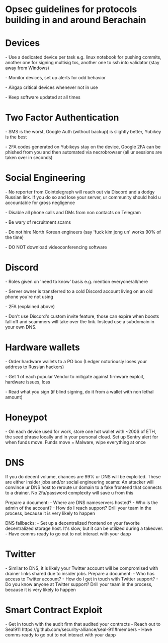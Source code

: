 # Opsec guidelines for protocols building in and around Berachain

<h1>Devices</h1>
- Use a dedicated device per task e.g. linux notebook for pushing commits, another one for signing multisig txs, another one to ssh into validator (stay away from Windows)<p></p>
- Monitor devices, set up alerts for odd behavior<p></p>
- Airgap critical devices whenever not in use<p></p>
- Keep software updated at all times<p></p>

<h1>Two Factor Authentication</h1>
- SMS is the worst, Google Auth (without backup) is slightly better, Yubikey is the best<p></p>
- 2FA codes generated on Yubikeys stay on the device, Google 2FA can be phished from you and then automated via necrobrowser (all ur sessions are taken over in seconds)

<h1>Social Engineering</h1>
- No reporter from Cointelegraph will reach out via Discord and a dodgy Russian link. If you do so and lose your server, ur community should hold u accountable for gross negligence<p></p>
- Disable all phone calls and DMs from non contacts on Telegram<p></p>
- Be wary of recruitment scams<p></p>
- Do not hire North Korean engineers (say 'fuck kim jong un' works 90% of the time)<p></p>
- DO NOT download videoconferencing software

<h1>Discord</h1>
    - Roles given on 'need to know' basis e.g. mention everyone/all/here<p></p>
    - Server owner is transferred to a cold Discord account living on an old phone you're not using<p></p>
    - 2FA (explained above)<p></p>
    - Don't use Discord's custom invite feature, those can expire when boosts fall off and scammers will take over the link. Instead use a subdomain in your own DNS.

<h1>Hardware wallets</h1>
    - Order hardware wallets to a PO box (Ledger notoriously loses your address to Russian hackers)<p></p>
    - Get 1 of each popular Vendor to mitigate against firmware exploit, hardware issues, loss<p></p>
    - Read what you sign (if blind signing, do it from a wallet with non lethal amount)<p></p>

<h1>Honeypot</h1>
    - On each device used for work, store one hot wallet with ~200$ of ETH, the seed phrase locally and in your personal cloud. Set up Sentry alert for when funds move. Funds move = Malware, wipe everything at once

<h1>DNS</h1>
If you do decent volume, chances are 99% ur DNS will be exploited. These are either insider jobs and/or social engineering scams:
An attacker will convince ur DNS host to reroute ur domain to a fake frontend that connects to a drainer. No 2fa/password complexity will save u from this<p></p>
Prepare a document:
    - Where are DNS nameservers hosted?
    - Who is the admin of the account?
    - How do I reach support?
Drill your team in the process, because it is very likely to happen

DNS fallbacks:
    - Set up a decentralized frontend on your favorite decentralized storage host. It's slow, but it can be utilized during a takeover.
    - Have comms ready to go out to not interact with your dapp

<h1>Twitter</h1>
    - Similar to DNS, it is likely your Twitter account will be compromised with drainer links shared due to insider jobs.
Prepare a document:
    - Who has access to Twitter account?
    - How do I get in touch with Twitter support?
    - Do you know anyone at Twitter support?
Drill your team in the process, because it is very likely to happen

<h1>Smart Contract Exploit</h1>
    - Get in touch with the audit firm that audited your contracts
    - Reach out to Seal911 https://github.com/security-alliance/seal-911#members
    - Have comms ready to go out to not interact with your dapp







